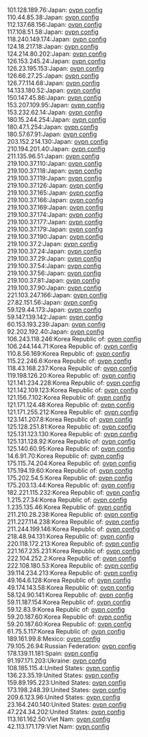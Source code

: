 101.128.189.76:Japan: [ovpn config](vpn/101_128_189_76.ovpn)  
110.44.85.38:Japan: [ovpn config](vpn/110_44_85_38.ovpn)  
112.137.68.156:Japan: [ovpn config](vpn/112_137_68_156.ovpn)  
117.108.51.58:Japan: [ovpn config](vpn/117_108_51_58.ovpn)  
118.240.149.174:Japan: [ovpn config](vpn/118_240_149_174.ovpn)  
124.18.217.18:Japan: [ovpn config](vpn/124_18_217_18.ovpn)  
124.214.80.202:Japan: [ovpn config](vpn/124_214_80_202.ovpn)  
126.153.245.24:Japan: [ovpn config](vpn/126_153_245_24.ovpn)  
126.23.195.153:Japan: [ovpn config](vpn/126_23_195_153.ovpn)  
126.66.27.25:Japan: [ovpn config](vpn/126_66_27_25.ovpn)  
126.77.114.68:Japan: [ovpn config](vpn/126_77_114_68.ovpn)  
14.133.180.52:Japan: [ovpn config](vpn/14_133_180_52.ovpn)  
150.147.45.86:Japan: [ovpn config](vpn/150_147_45_86.ovpn)  
153.207.109.95:Japan: [ovpn config](vpn/153_207_109_95.ovpn)  
153.232.62.14:Japan: [ovpn config](vpn/153_232_62_14.ovpn)  
180.15.244.254:Japan: [ovpn config](vpn/180_15_244_254.ovpn)  
180.47.1.254:Japan: [ovpn config](vpn/180_47_1_254.ovpn)  
180.57.67.91:Japan: [ovpn config](vpn/180_57_67_91.ovpn)  
203.152.214.130:Japan: [ovpn config](vpn/203_152_214_130.ovpn)  
210.194.201.40:Japan: [ovpn config](vpn/210_194_201_40.ovpn)  
211.135.96.51:Japan: [ovpn config](vpn/211_135_96_51.ovpn)  
219.100.37.110:Japan: [ovpn config](vpn/219_100_37_110.ovpn)  
219.100.37.118:Japan: [ovpn config](vpn/219_100_37_118.ovpn)  
219.100.37.119:Japan: [ovpn config](vpn/219_100_37_119.ovpn)  
219.100.37.126:Japan: [ovpn config](vpn/219_100_37_126.ovpn)  
219.100.37.165:Japan: [ovpn config](vpn/219_100_37_165.ovpn)  
219.100.37.166:Japan: [ovpn config](vpn/219_100_37_166.ovpn)  
219.100.37.169:Japan: [ovpn config](vpn/219_100_37_169.ovpn)  
219.100.37.174:Japan: [ovpn config](vpn/219_100_37_174.ovpn)  
219.100.37.177:Japan: [ovpn config](vpn/219_100_37_177.ovpn)  
219.100.37.179:Japan: [ovpn config](vpn/219_100_37_179.ovpn)  
219.100.37.190:Japan: [ovpn config](vpn/219_100_37_190.ovpn)  
219.100.37.2:Japan: [ovpn config](vpn/219_100_37_2.ovpn)  
219.100.37.24:Japan: [ovpn config](vpn/219_100_37_24.ovpn)  
219.100.37.29:Japan: [ovpn config](vpn/219_100_37_29.ovpn)  
219.100.37.54:Japan: [ovpn config](vpn/219_100_37_54.ovpn)  
219.100.37.56:Japan: [ovpn config](vpn/219_100_37_56.ovpn)  
219.100.37.81:Japan: [ovpn config](vpn/219_100_37_81.ovpn)  
219.100.37.90:Japan: [ovpn config](vpn/219_100_37_90.ovpn)  
221.103.247.166:Japan: [ovpn config](vpn/221_103_247_166.ovpn)  
27.82.151.56:Japan: [ovpn config](vpn/27_82_151_56.ovpn)  
59.129.44.173:Japan: [ovpn config](vpn/59_129_44_173.ovpn)  
59.147.139.142:Japan: [ovpn config](vpn/59_147_139_142.ovpn)  
60.153.193.239:Japan: [ovpn config](vpn/60_153_193_239.ovpn)  
92.202.192.40:Japan: [ovpn config](vpn/92_202_192_40.ovpn)  
106.243.118.246:Korea Republic of: [ovpn config](vpn/106_243_118_246.ovpn)  
106.244.144.71:Korea Republic of: [ovpn config](vpn/106_244_144_71.ovpn)  
110.8.56.169:Korea Republic of: [ovpn config](vpn/110_8_56_169.ovpn)  
115.22.246.6:Korea Republic of: [ovpn config](vpn/115_22_246_6.ovpn)  
118.43.168.237:Korea Republic of: [ovpn config](vpn/118_43_168_237.ovpn)  
119.198.126.20:Korea Republic of: [ovpn config](vpn/119_198_126_20.ovpn)  
121.141.234.228:Korea Republic of: [ovpn config](vpn/121_141_234_228.ovpn)  
121.142.109.123:Korea Republic of: [ovpn config](vpn/121_142_109_123.ovpn)  
121.156.7.102:Korea Republic of: [ovpn config](vpn/121_156_7_102.ovpn)  
121.171.124.48:Korea Republic of: [ovpn config](vpn/121_171_124_48.ovpn)  
121.171.255.212:Korea Republic of: [ovpn config](vpn/121_171_255_212.ovpn)  
123.141.207.8:Korea Republic of: [ovpn config](vpn/123_141_207_8.ovpn)  
125.128.251.81:Korea Republic of: [ovpn config](vpn/125_128_251_81.ovpn)  
125.131.123.130:Korea Republic of: [ovpn config](vpn/125_131_123_130.ovpn)  
125.131.128.92:Korea Republic of: [ovpn config](vpn/125_131_128_92.ovpn)  
125.140.60.95:Korea Republic of: [ovpn config](vpn/125_140_60_95.ovpn)  
14.6.91.70:Korea Republic of: [ovpn config](vpn/14_6_91_70.ovpn)  
175.115.74.204:Korea Republic of: [ovpn config](vpn/175_115_74_204.ovpn)  
175.194.19.60:Korea Republic of: [ovpn config](vpn/175_194_19_60.ovpn)  
175.202.54.5:Korea Republic of: [ovpn config](vpn/175_202_54_5.ovpn)  
175.203.13.44:Korea Republic of: [ovpn config](vpn/175_203_13_44.ovpn)  
182.221.115.232:Korea Republic of: [ovpn config](vpn/182_221_115_232.ovpn)  
1.215.27.34:Korea Republic of: [ovpn config](vpn/1_215_27_34.ovpn)  
1.235.135.46:Korea Republic of: [ovpn config](vpn/1_235_135_46.ovpn)  
211.210.28.238:Korea Republic of: [ovpn config](vpn/211_210_28_238.ovpn)  
211.227.114.238:Korea Republic of: [ovpn config](vpn/211_227_114_238.ovpn)  
211.244.199.146:Korea Republic of: [ovpn config](vpn/211_244_199_146.ovpn)  
218.48.94.131:Korea Republic of: [ovpn config](vpn/218_48_94_131.ovpn)  
220.118.172.213:Korea Republic of: [ovpn config](vpn/220_118_172_213.ovpn)  
221.167.235.231:Korea Republic of: [ovpn config](vpn/221_167_235_231.ovpn)  
222.104.252.2:Korea Republic of: [ovpn config](vpn/222_104_252_2.ovpn)  
222.108.180.53:Korea Republic of: [ovpn config](vpn/222_108_180_53.ovpn)  
39.114.234.213:Korea Republic of: [ovpn config](vpn/39_114_234_213.ovpn)  
49.164.6.128:Korea Republic of: [ovpn config](vpn/49_164_6_128.ovpn)  
49.174.143.58:Korea Republic of: [ovpn config](vpn/49_174_143_58.ovpn)  
58.124.90.141:Korea Republic of: [ovpn config](vpn/58_124_90_141.ovpn)  
59.11.187.154:Korea Republic of: [ovpn config](vpn/59_11_187_154.ovpn)  
59.12.83.9:Korea Republic of: [ovpn config](vpn/59_12_83_9.ovpn)  
59.20.187.60:Korea Republic of: [ovpn config](vpn/59_20_187_60.ovpn)  
59.20.187.60:Korea Republic of: [ovpn config](vpn/59_20_187_60.ovpn)  
61.75.5.117:Korea Republic of: [ovpn config](vpn/61_75_5_117.ovpn)  
189.161.99.8:Mexico: [ovpn config](vpn/189_161_99_8.ovpn)  
79.105.26.94:Russian Federation: [ovpn config](vpn/79_105_26_94.ovpn)  
178.139.11.181:Spain: [ovpn config](vpn/178_139_11_181.ovpn)  
91.197.171.203:Ukraine: [ovpn config](vpn/91_197_171_203.ovpn)  
108.185.115.4:United States: [ovpn config](vpn/108_185_115_4.ovpn)  
136.23.35.19:United States: [ovpn config](vpn/136_23_35_19.ovpn)  
159.89.195.223:United States: [ovpn config](vpn/159_89_195_223.ovpn)  
173.198.248.39:United States: [ovpn config](vpn/173_198_248_39.ovpn)  
209.6.123.96:United States: [ovpn config](vpn/209_6_123_96.ovpn)  
23.164.240.140:United States: [ovpn config](vpn/23_164_240_140.ovpn)  
47.224.34.202:United States: [ovpn config](vpn/47_224_34_202.ovpn)  
113.161.162.50:Viet Nam: [ovpn config](vpn/113_161_162_50.ovpn)  
42.113.171.179:Viet Nam: [ovpn config](vpn/42_113_171_179.ovpn)  
